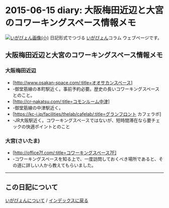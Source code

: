 2015-06-15 diary: 大阪梅田近辺と大宮のコワーキングスペース情報メモ
=====================================================================================================
[![いがぴょん画像(小)](https://igapyon.github.io/diary/images/iga200306s.jpg "いがぴょん")](https://igapyon.github.io/diary/memo/memoigapyon.html) 日記形式でつづる [いがぴょん](https://igapyon.github.io/diary/memo/memoigapyon.html)コラム ウェブページです。

## 大阪梅田近辺と大宮のコワーキングスペース情報メモ


### 大阪梅田近辺

* [http://www.osakan-space.com/:title=オオサカンスペース]
* -御堂筋線の本町駅近く。事前予約必要。歴史の長いコワーキングスペースとのこと。
* [http://cr-nakatsu.com/:title=コモンルーム中津]
* -御堂筋線の中津駅近く。
* [https://kc-i.jp/facilities/thelab/cafelab/:title=グランフロント カフェラボ]
* -JR大阪駅近く。コワーキングスペースではないが、短時間滞在なら要チェックの快適ポイントとのこと


### 大宮(さいたま)

* [http://office7f.com/:title=コワーキングスペース7F]
* -コワーキングスペースを知る上で、一度訪問しておくべき場所であると、その道に詳しい人から教えてもらいました。


----------------------------------------------------------------------------------------------------

## この日記について
[いがぴょんについて](http://www.igapyon.jp/igapyon/diary/memo/memoigapyon.html) / [インデックスに戻る](https://igapyon.github.io/diary/idxall.html)
